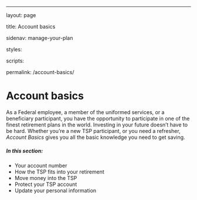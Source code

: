 ---
layout: page

title: Account basics

sidenav: manage-your-plan

styles:

scripts:

permalink: /account-basics/


# Account basics

As a Federal employee, a member of the uniformed services, or a beneficiary participant, you have the opportunity to participate in one of the finest retirement plans in the world. Investing in your future doesn’t have to be hard. Whether you’re a new TSP participant, or you need a refresher, *Account Basics* gives you all the basic knowledge you need to get saving.

##### In this section:

+ Your account number
+ How the TSP fits into your retirement
+ Move money into the TSP
+ Protect your TSP account
+ Update your personal information

<!-- CONTENT END -->
